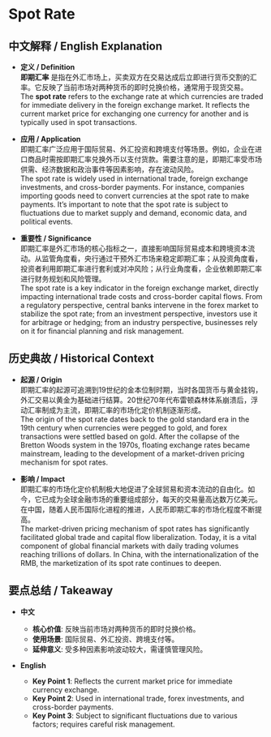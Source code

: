 # Spot Rate

## 中文解释 / English Explanation

* **定义 / Definition**  
  **即期汇率** 是指在外汇市场上，买卖双方在交易达成后立即进行货币交割的汇率。它反映了当前市场对两种货币的即时兑换价格，通常用于现货交易。  
  The **spot rate** refers to the exchange rate at which currencies are traded for immediate delivery in the foreign exchange market. It reflects the current market price for exchanging one currency for another and is typically used in spot transactions.

* **应用 / Application**  
  即期汇率广泛应用于国际贸易、外汇投资和跨境支付等场景。例如，企业在进口商品时需按即期汇率兑换外币以支付货款。需要注意的是，即期汇率受市场供需、经济数据和政治事件等因素影响，存在波动风险。  
  The spot rate is widely used in international trade, foreign exchange investments, and cross-border payments. For instance, companies importing goods need to convert currencies at the spot rate to make payments. It’s important to note that the spot rate is subject to fluctuations due to market supply and demand, economic data, and political events.

* **重要性 / Significance**  
  即期汇率是外汇市场的核心指标之一，直接影响国际贸易成本和跨境资本流动。从监管角度看，央行通过干预外汇市场来稳定即期汇率；从投资角度看，投资者利用即期汇率进行套利或对冲风险；从行业角度看，企业依赖即期汇率进行财务规划和风险管理。  
  The spot rate is a key indicator in the foreign exchange market, directly impacting international trade costs and cross-border capital flows. From a regulatory perspective, central banks intervene in the forex market to stabilize the spot rate; from an investment perspective, investors use it for arbitrage or hedging; from an industry perspective, businesses rely on it for financial planning and risk management.

## 历史典故 / Historical Context

* **起源 / Origin**  
  即期汇率的起源可追溯到19世纪的金本位制时期，当时各国货币与黄金挂钩，外汇交易以黄金为基础进行结算。20世纪70年代布雷顿森林体系崩溃后，浮动汇率制成为主流，即期汇率的市场化定价机制逐渐形成。  
  The origin of the spot rate dates back to the gold standard era in the 19th century when currencies were pegged to gold, and forex transactions were settled based on gold. After the collapse of the Bretton Woods system in the 1970s, floating exchange rates became mainstream, leading to the development of a market-driven pricing mechanism for spot rates.

* **影响 / Impact**  
  即期汇率的市场化定价机制极大地促进了全球贸易和资本流动的自由化。如今，它已成为全球金融市场的重要组成部分，每天的交易量高达数万亿美元。在中国，随着人民币国际化进程的推进，人民币即期汇率的市场化程度不断提高。  
  The market-driven pricing mechanism of spot rates has significantly facilitated global trade and capital flow liberalization. Today, it is a vital component of global financial markets with daily trading volumes reaching trillions of dollars. In China, with the internationalization of the RMB, the marketization of its spot rate continues to deepen.

## 要点总结 / Takeaway

* **中文**  
  - **核心价值**: 反映当前市场对两种货币的即时兑换价格。  
  - **使用场景**: 国际贸易、外汇投资、跨境支付等。  
  - **延伸意义**: 受多种因素影响波动较大，需谨慎管理风险。

* **English**  
  - **Key Point 1**: Reflects the current market price for immediate currency exchange.  
  - **Key Point 2**: Used in international trade, forex investments, and cross-border payments.  
  - **Key Point 3**: Subject to significant fluctuations due to various factors; requires careful risk management.